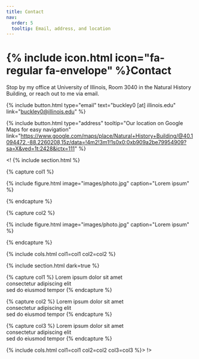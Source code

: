 ```yaml
---
title: Contact
nav:
  order: 5
  tooltip: Email, address, and location
---
```


# {% include icon.html icon="fa-regular fa-envelope" %}Contact

Stop by my office at University of Illinois, Room 3040 in the Natural History Building, or reach out to me via email.

{%
  include button.html
  type="email"
  text="buckley0 [at] illinois.edu"
  link="buckley0@illinois.edu"
%}

{%
  include button.html
  type="address"
  tooltip="Our location on Google Maps for easy navigation"
  link="https://www.google.com/maps/place/Natural+History+Building/@40.1094472,-88.2260208,15z/data=!4m2!3m1!1s0x0:0xb909a2be79954909?sa=X&ved=1t:2428&ictx=111"
%}

<! {% include section.html %}

{% capture col1 %}

{%
  include figure.html
  image="images/photo.jpg"
  caption="Lorem ipsum"
%}

{% endcapture %}

{% capture col2 %}

{%
  include figure.html
  image="images/photo.jpg"
  caption="Lorem ipsum"
%}

{% endcapture %}

{% include cols.html col1=col1 col2=col2 %}

{% include section.html dark=true %}

{% capture col1 %}
Lorem ipsum dolor sit amet  
consectetur adipiscing elit  
sed do eiusmod tempor
{% endcapture %}

{% capture col2 %}
Lorem ipsum dolor sit amet  
consectetur adipiscing elit  
sed do eiusmod tempor
{% endcapture %}

{% capture col3 %}
Lorem ipsum dolor sit amet  
consectetur adipiscing elit  
sed do eiusmod tempor
{% endcapture %}

{% include cols.html col1=col1 col2=col2 col3=col3 %}>
!>
